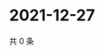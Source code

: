 # 2021-12-27

共 0 条

<!-- BEGIN WEIBO -->
<!-- 最后更新时间 Mon Dec 27 2021 14:19:31 GMT+0800 (China Standard Time) -->

<!-- END WEIBO -->
